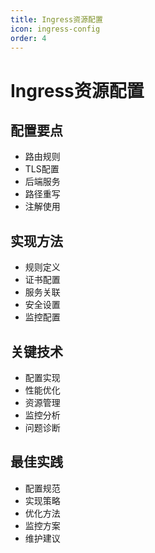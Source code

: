```yaml
---
title: Ingress资源配置
icon: ingress-config
order: 4
---
```


# Ingress资源配置

## 配置要点
- 路由规则
- TLS配置
- 后端服务
- 路径重写
- 注解使用

## 实现方法
- 规则定义
- 证书配置
- 服务关联
- 安全设置
- 监控配置

## 关键技术
- 配置实现
- 性能优化
- 资源管理
- 监控分析
- 问题诊断

## 最佳实践
- 配置规范
- 实现策略
- 优化方法
- 监控方案
- 维护建议
